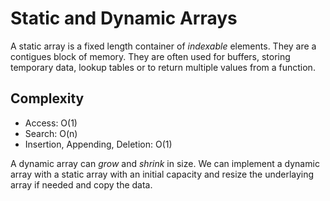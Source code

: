 # Static and Dynamic Arrays

A static array is a fixed length container of *indexable* elements. They are a contigues block of memory.
They are often used for buffers, storing temporary data, lookup tables or to return multiple values from a function.

## Complexity

+ Access: O(1)
+ Search: O(n)
+ Insertion, Appending, Deletion: O(1)

A dynamic array can *grow* and *shrink* in size. We can implement a dynamic array with a static array with an initial capacity and resize the underlaying array if needed and copy the data.

